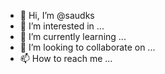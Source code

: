 - 👋 Hi, I’m @saudks
- 👀 I’m interested in ...
- 🌱 I’m currently learning ...
- 💞️ I’m looking to collaborate on ...
- 📫 How to reach me ...

<!---
saudks/saudks is a ✨ special ✨ repository because its `README.md` (this file) appears on your GitHub profile.
You can click the Preview link to take a look at your changes.
--->
